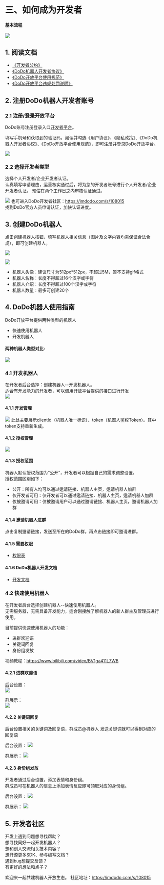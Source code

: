 # 三、如何成为开发者

#### 基本流程
![](https://img.imdodo.com/upload/cdn/A9DDE38CE956143240078245BD2D5001_1660286613924.jpg)

## 1. 阅读文档
- [《开发者公约》](/go/convention/convention.md)
- [《DoDo机器人开发者协议》](/go/agreement/agreement.md)
- [《DoDo开放平台使用规范》](/go/rule/apecification.md)
- [《DoDo开放平台违规处罚说明》](/go/rule/explain.md)
## 2. 注册DoDo机器人开发者账号
### 2.1 注册/登录开放平台
DoDo账号注册登录入口[开发者平台](https://doker.imdodo.com)。

填写手机号和获取到的验证码，阅读并勾选《用户协议》、《隐私政策》、《DoDo机器人开发者协议》、《DoDo开放平台使用规范》，即可注册并登录DoDo开放平台。

![](https://img.imdodo.com/upload/cdn/576ECCA397C25DA99DCC09229979B5BE_1642751628487.png)

### 2.2 选择开发者类型
选择个人开发者/企业开发者认证。   
认真填写申请理由，运营核实通过后，将为您的开发者账号进行个人开发者/企业开发者认证。
预估在两个工作日之内审核认证通过。

![](https://img.imdodo.com/upload/cdn/B21B785631590BB85207BA13639ACC0A_1642596269417.png)
也可进入DoDo开发者社区：https://imdodo.com/s/108015    
找到DoDo官方人员申请认证，加快认证进度。


## 3. 创建DoDo机器人
点击创建机器人按钮，填写机器人相关信息（图片及文字内容均需保证合法合规），即可创建机器人。

![](https://img.imdodo.com/upload/cdn/FAFD01AAC799E6355DFB28B045FCE72C_1642596386410.png)

![](https://img.imdodo.com/upload/cdn/5B574B53490712DC39893311314CCD5E_1660287652235.png)

- 机器人头像：建议尺寸为512px*512px，不超过5M，暂不支持gif格式
- 机器人名称：长度不得超过16个汉字或字符
- 机器人介绍：长度不得超过100个汉字或字符
- 机器人数量：最多可创建20个

## 4. DoDo机器人使用指南

DoDo开放平台提供两种类型的机器人
- 快速使用机器人
- 开发机器人

#### 两种机器人类型对比:   
![](https://img.imdodo.com/upload/cdn/4FC44C879DED7D8EB602CCA51FE8C82E_1660288415436.jpg)


### 4.1 开发机器人
在开发者后台选择：创建机器人--开发机器人。   
适合有开发能力的开发者，可以调用开放平台提供的接口进行开发   
![](https://img.imdodo.com/upload/cdn/94E58257081ED0041E9378649255E43D_1660288722315.png)

#### 4.1.1 开发管理   
![](https://img.imdodo.com/upload/cdn/3CD11A01B76346B20EFE1332DE6AAE57_1660288823540.png)
此处主要展示clientId（机器人唯一标识）、token（机器人鉴权Token）。其中token支持重新生成。


#### 4.1.2 授权管理
![](https://img.imdodo.com/upload/cdn/E521339E2D4E351E8BD8AAC5285BC6A5_1660288975916.png)


#### 4.1.3 授权范围
机器人默认授权范围为“公开”，开发者可以根据自己的需求调整设置。    
授权范围区别如下：
- 公开：所有人均可以通过邀请链接、机器人主页，邀请机器人加群
- 仅开发者可用：仅开发者可以通过邀请链接、机器人主页，邀请机器人加群
- 仅被邀请可用：仅被邀请用户可以通过邀请链接、机器人主页，邀请机器人加群

#### 4.1.4 邀请机器人进群
点击复制邀请链接，发送至所在的DoDo群，再点击链接即可邀请进群。


#### 4.1.5 需要权限

- [权限表](../../dev/start/permission.md)

#### 4.1.6 DoDo机器人开发文档

- [开发文档](../../dev/)


### 4.2 快速使用机器人
在开发者后台选择创建机器人--快速使用机器人。   
无需服务器，无需具备开发能力，适合刚接触了解机器人的新人群主及管理员进行使用。   

目前提供快速使用机器人的功能：   
- 进群欢迎语
- 关键词回复
- 身份组发放

视频教程：https://www.bilibili.com/video/BV1ga411L7WB

#### 4.2.1 进群欢迎语
后台设置：   
![](https://img.imdodo.com/upload/cdn/3214FB251E8549C308D21037A18C23FD_1660290180101.png)

群展示：   
![](https://img.imdodo.com/upload/cdn/3214FB251E8549C308D21037A18C23FD_1660290180101.png)

#### 4.2.2 关键词回复
后台设置相关的关键词及回复语，群成员@机器人 发送关键词就可以得到对应的回复语

后台设置：
![](https://img.imdodo.com/upload/cdn/0D4655620A1888D1E756C1B812528CAD_1660290800285.png)

群展示： 
![](https://img.imdodo.com/upload/cdn/B8699BDB1D3A846E972880998B7C19A8_1660290837748.png)

#### 4.2.3 身份组发放
开发者通过后台设置，添加表情和身份组。    
群成员可在机器人的信息上添加表情反应即可领取对应的身份组。       

后台设置： 
![](https://img.imdodo.com/upload/cdn/306C7BA54BB5F4F12C296D32C44B6794_1660291604138.png)

群展示：
![](https://img.imdodo.com/upload/cdn/56DB16EE69805D280C5511ADF349A940_1660291653025.png)

## 5. 开发者社区

开发上遇到问题想寻找帮助？   
想寻找同好一起开发机器人？   
想和别人交流相关技术内容？   
想开源更多SDK、参与编写文档？   
遇到bug想提交反馈？   
有更好的想法和点子？   

欢迎来一起共建机器人开放生态。
社区地址：https://imdodo.com/s/108015











